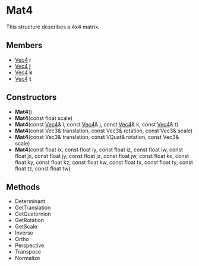 # Mat4 #
This structure describes a 4x4 matrix.

## Members ##
- [Vec4](API_Vec4) **i**
- [Vec4](API_Vec4) **j**
- [Vec4](API_Vec4) **k**
- [Vec4](API_Vec4) **t**

## Constructors ##
- **Mat4**()
- **Mat4**(const float scale)
- **Mat4**(const [Vec4](API_Vec4)& i, const [Vec4](API_Vec4)& j, const [Vec4](API_Vec4)& k, const [Vec4](API_Vec4)& t)
- **Mat4**(const Vec3& translation, const Vec3& rotation, const Vec3& scale)
- **Mat4**(const Vec3& translation, const VQuat& rotation, const Vec3& scale)
- **Mat4**(const float ix, const float iy, const float iz, const float iw, const float jx, const float jy, const float jz, const float jw, const float kx, const float ky, const float kz, const float kw, const float tx, const float ty, const float tz, const float tw)

## Methods ##
- Determinant
- GetTranslation
- GetQuaternion
- GetRotation
- GetScale
- Inverse
- Ortho
- Perspective
- Transpose
- Normalize

